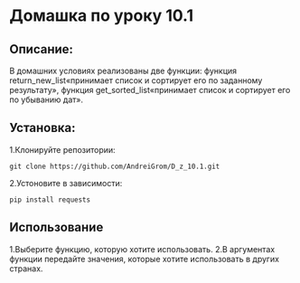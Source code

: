 # Домашка по уроку 10.1

## Описание:
В домашних условиях реализованы две функции: функция return_new_list«принимает список и сортирует его по заданному результату», функция get_sorted_list«принимает список и сортирует его по убыванию дат».

## Установка:
1.Клонируйте репозитории:
```
git clone https://github.com/AndreiGrom/D_z_10.1.git
```

2.Устоновите в зависимости:
```
pip install requests
```
## Использование
1.Выберите функцию, которую хотите использовать. 
2.В аргументах функции передайте значения, которые хотите использовать в других странах.